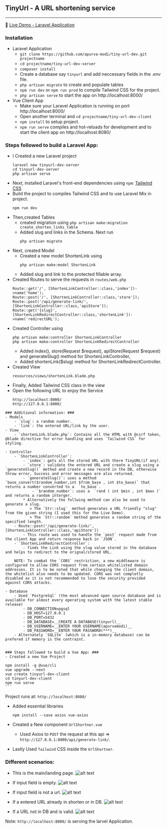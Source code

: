 ## TinyUrl - A URL shortening service
---

:red_circle: [Live Demo - Laravel Application](http://tiny-u-rl.herokuapp.com/)
### Installation ###
- Laravel Application 
    * `git clone https://github.com/apurva-modi/tiny-url-dev.git projectname`
    * `cd projectname/tiny-url-dev-server`
    * `composer install`
    * Create a database say `tinyurl` and add neccessary fields in the  *.env* file.
    * `php artisan migrate` to create and populate tables
    * `npm run dev` or `npm run prod` to compile Tailwind CSS for the project.
    * `php artisan serve` to start the app on http://localhost:8000/
- Vue Client App
    * Make sure your Laravel Application is running on port http://localhost:8000/
    * Open another terminal and `cd projectname/tiny-url-dev-client`
    * `npm install` to setup project.
    * `npm run serve` compiles and hot-reloads for development and to start the client app on http://localhost:8080/



### Steps followed to build a Laravel App: ###
- I Created a new Laravel project
   ```
   laravel new tinyurl-dev-server 
   cd tinyurl-dev-server 
   php artisan serve
    ```
- Next, installed Laravel's front-end dependencies using `npm`:  [Tailwind CSS](https://tailwindcss.com/docs/guides/laravel)
- Build the project to compiles Tailwind CSS and to use Laravel Mix in project. 
   ```
   npm run dev
   ```
- Then,created Tables 
    -  created migration using 
      ```
      php artisan make:migration create_shorten_links_table
      ```
    - Added slug and links in the Schema. Next run
       ```
       php artisan migrate
       ```
- Next, created Model
    - Created a new model ShortenLink using 
      ```
      php artisan make:model ShortenLink
      ```
    - Added slug and link to the protected fillable array.
- Created Routes to serve the requests in `routes/web.php`
   ```
   Route::get('/', [ShortenLinkController::class,'index'])->name('home'); 
   Route::post('/', [ShortenLinkController::class,'store']); 
   Route::post('/api/generate-link/', [ShortenLinkController::class,'apiStore']); 
   Route::get('{slug}', [ShortenLinkRedirectController::class,'shortenLink'])->name('redirectURL');
    ```
- Created Controller using 
   ```
   php artisan make:controller ShortenLinkController
   php artisan make:controller ShortenLinkRedirectController
   ```
    - Added index(), store(Request $request), apiStore(Request $request) and generateSlug() method for ShortenLinkController,
    - Added shortenLink($slug) method for ShortenLinkRedirectController.
- Created View 
   ```
   resources/views/shortenLink.blade.php
   ```
-  Finally, Added Tailwind CSS class in the view
-  Open the following URL to enjoy the Service 
   ```
   http://localhost:8000/ 
   http://127.0.0.1:8000/
```
### Additional information: ###
- Models 
    - `slug`: a random number.
    - `link`: the entered URL/link by the user.
- View
    - `shortenLink.blade.php`: Contains all the HTML with @csrf token, @blade directive for error handling and uses `Tailwind CSS` for styling.

- Controller
    - `ShortenLinkController`:
        - `index`: gets all the stored URL with there TinyURL(if any).
        - `store`: validate the entered URL and create a slug using a `generateSlug()` method and create a new record in the DB, otherwise throw error, Success and error messages are also returned.
        - `generateSlug()`: uses a method `base_convert($random_number,int $from_base , int $to_base)` that returns a number converted to a  `to_base`.
            - `$random_number`: uses a  `rand ( int $min , int $max )` and returns a random interger.
        * Alternatively the follwing method can also be used to generate a slug. 
           > The `Str::slug`  method generates a URL friendly "slug" from the given string (I used this for the Live Demo). 
           > The `Str::random` method generates a random string of the specified length.
    - Route::post('/api/generate-link/', [ShortenLinkController::class,'apiStore'])
        - This route was used to handle the `post` request made from the client App and return response back in `JSON`.
    - `ShortenLinkRedirectController`:
        - finds the Link using the slug value stored in the database and helps to redirect to the orignal/stored URL.
    
    NOTE: To combat the `CORS` restriction, a new middleware is configured to allow CORS request from certain whitelisted domain addresses. It is to be noted that while changing the client domain, the whitelist also needs to be updated. CORS was not completly disabled as it is not recommended to lose the security provided against CORS attacks.

- Database
    - Used `PostgreSql` (the most advanced open source database and is available for almost every operating system with the latest stable release)
        - DB_CONNECTION=pgsql
        - DB_HOST=127.0.0.1
        - DB_PORT=5432
        - DB_DATABASE=__CREATE A DATABASE(tinyurl)__
        - DB_USERNAME=__ENTER YOUR USERNAME(apurvamodi)__
        - DB_PASSWORD=__ENTER YOUR PASSWORD(***)__
    - Alternately `SQLite` (which is a in-memory database) can be prefered if memory is the contraint.


### Steps followed to build a Vue App: ###
- Created a new Vue Project
   ```
    npm install -g @vue/cli 
    vue upgrade --next 
    vue create tinyurl-dev-client 
    cd tinyurl-dev-client 
    npm run serve 
    ```
Project runs at: `http://localhost:8080/`

- Added essential libraries
    ```
    npm install --save axios vue-axios
    ```

- Created a New component `UrlShortner.vue`
    - Used Axios to `POST` the request at this api => `http://127.0.0.1:8000/api/generate-link/`.
- Lastly Used `Tailwind` CSS inside the `UrlShortner`.

### Different scenarios: ###

- This is the main/landing page.
![alt text](./screenshots/vuemain.png "Vue's main Page")

- If input field is empty.
![alt text](./screenshots/vueempty.png "Empty Input field")

- If input field is not a url.
![alt text](./screenshots/vueinvalidurl.png "Invalid URL/TinyURL not created")

- If a entered URL already in shorten or in DB.
![alt text](./screenshots/vuealready.png "Empty Input field")

- If a URL not in DB and is valid.
![alt text](./screenshots/vuesuccess.png "Valid URL - TinyURL created")

Note:
    `http://localhost:8000/` is serving the larvel Application. 






